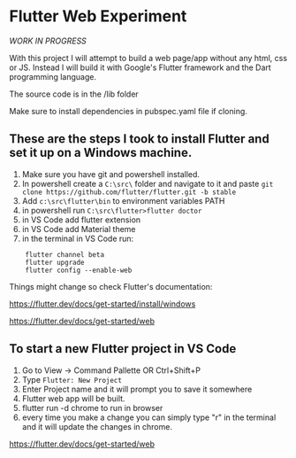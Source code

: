 # Flutter Web Experiment

*WORK IN PROGRESS*

With this project I will attempt to build a web page/app without any html, css or JS. Instead I will build it with Google's Flutter framework and the Dart programming language.

The source code is in the /lib folder

Make sure to install dependencies in pubspec.yaml file if cloning.


## These are the steps I took to install Flutter and set it up on a Windows machine.

1. Make sure you have git and powershell installed.
2. In powershell create a `C:\src\` folder and navigate to it and paste 
`git clone https://github.com/flutter/flutter.git -b stable`
3. Add `c:\src\flutter\bin` to environment variables PATH
4. in powershell run `C:\src\flutter>flutter doctor`
5. in VS Code add flutter extension
6. in VS Code add Material theme
7. in the terminal in VS Code run:
```
    flutter channel beta
    flutter upgrade
    flutter config --enable-web
```

Things might change so check Flutter's documentation: 

https://flutter.dev/docs/get-started/install/windows

https://flutter.dev/docs/get-started/web


## To start a new Flutter project in VS Code

1. Go to View -> Command Pallette OR Ctrl+Shift+P
2. Type `Flutter: New Project`
3. Enter Project name and it will prompt you to save it somewhere
4. Flutter web app will be built. 
5. flutter run -d chrome to run in browser
6. every time you make a change you can simply type "r" in the terminal and it will update the changes in chrome.


https://flutter.dev/docs/get-started/web